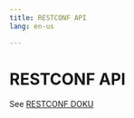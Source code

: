 ```yaml
---
title: RESTCONF API
lang: en-us

---
```


# RESTCONF API

See [RESTCONF DOKU](https://www.cisco.com/c/en/us/td/docs/ios-xml/ios/prog/configuration/166/b_166_programmability_cg/restconf_prog_int.html)

